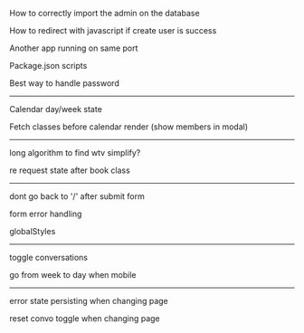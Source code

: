 How to correctly import the admin on the database

How to redirect with javascript if create user is success

Another app running on same port

Package.json scripts

Best way to handle password

*****************************

Calendar day/week state 

Fetch classes before calendar render (show members in modal)

*****************************

long algorithm to find wtv simplify?

re request state after book class

*****************************

dont go back to '/' after submit form

form error handling

globalStyles

*****************************

toggle conversations

go from week to day when mobile

*****************************

error state persisting when changing page

reset convo toggle when changing page